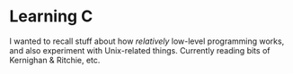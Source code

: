 # Learning C
I wanted to recall stuff about how *relatively* low-level programming works, and also experiment with Unix-related things.
Currently reading bits of Kernighan & Ritchie, etc.
